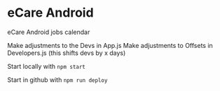 # eCare Android

eCare Android jobs calendar

Make adjustments to the Devs in App.js
Make adjustments to Offsets in Developers.js (this shifts devs by x days)

Start locally with `npm start`

Start in github with `npm run deploy`